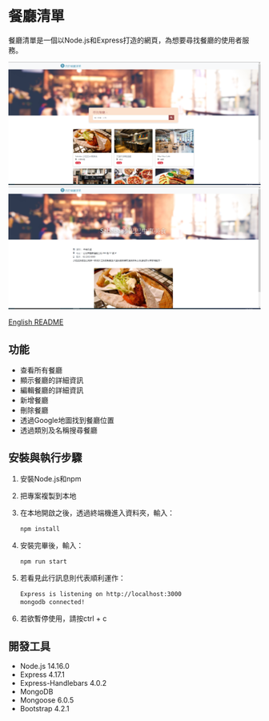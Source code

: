 # 餐廳清單

餐廳清單是一個以Node.js和Express打造的網頁，為想要尋找餐廳的使用者服務。

![snapshot_index](./public/snapshots/snapshot_index.png)
![snapshot_view](./public/snapshots/snapshot_view.png)

[English README](README.md)

## 功能

* 查看所有餐廳
* 顯示餐廳的詳細資訊
* 編輯餐廳的詳細資訊
* 新增餐廳
* 刪除餐廳
* 透過Google地圖找到餐廳位置
* 透過類別及名稱搜尋餐廳


## 安裝與執行步驟

1. 安裝Node.js和npm
2. 把專案複製到本地
3. 在本地開啟之後，透過終端機進入資料夾，輸入：

   ```bash
   npm install
   ```

4. 安裝完畢後，輸入：

   ```bash
   npm run start
   ```

5. 若看見此行訊息則代表順利運作：

   ```bash
   Express is listening on http://localhost:3000
   mongodb connected!
   ```

6. 若欲暫停使用，請按ctrl + c

## 開發工具

* Node.js 14.16.0
* Express 4.17.1
* Express-Handlebars 4.0.2
* MongoDB
* Mongoose 6.0.5
* Bootstrap 4.2.1